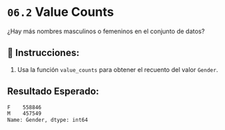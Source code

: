 # `06.2` Value Counts

¿Hay más nombres masculinos o femeninos en el conjunto de datos?

## 📝 Instrucciones:

1. Usa la función `value_counts` para obtener el recuento del valor `Gender`.

## Resultado Esperado:

```bash
F    558846
M    457549
Name: Gender, dtype: int64
```